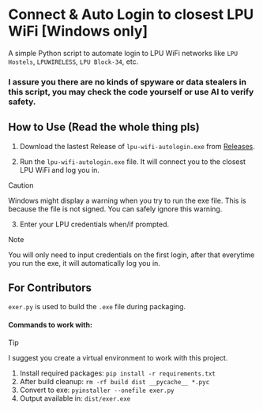 # Connect & Auto Login to closest LPU WiFi [Windows only]

A simple Python script to automate login to LPU WiFi networks like `LPU Hostels`, `LPUWIRELESS`, `LPU Block-34`, etc.

### I assure you there are no kinds of spyware or data stealers in this script, you may check the code yourself or use AI to verify safety.

## How to Use (Read the whole thing pls)

1. Download the lastest Release of `lpu-wifi-autologin.exe` from [Releases](https://github.com/friedavocadoes/lpu-wifi-autologin/releases).

2. Run the `lpu-wifi-autologin.exe` file. It will connect you to the closest LPU WiFi and log you in.

> [!CAUTION]
> Windows might display a warning when you try to run the exe file. This is because the file is not signed.
> You can safely ignore this warning.

3. Enter your LPU credentials when/if prompted.

> [!NOTE]
> You will only need to input credentials on the first login, after that everytime you run the exe, it will automatically log you in.

## For Contributors

`exer.py` is used to build the `.exe` file during packaging.

#### Commands to work with:

> [!TIP]
> I suggest you create a virtual environment to work with this project.

1. Install required packages: `pip install -r requirements.txt`
2. After build cleanup: `rm -rf build dist __pycache__ *.pyc`
3. Convert to exe: `pyinstaller --onefile exer.py`
4. Output available in: `dist/exer.exe`
